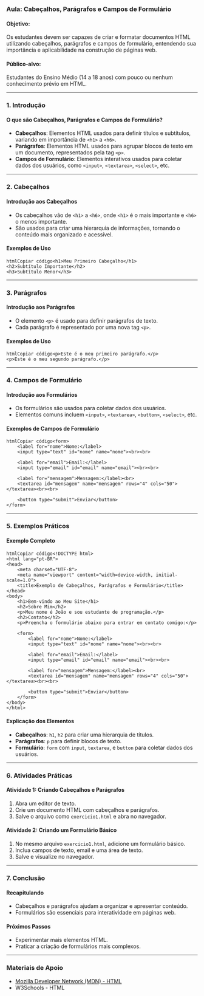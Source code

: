 ### Aula: Cabeçalhos, Parágrafos e Campos de Formulário

#### Objetivo:

Os estudantes devem ser capazes de criar e formatar documentos HTML utilizando cabeçalhos, parágrafos e campos de formulário, entendendo sua importância e aplicabilidade na construção de páginas web.

#### Público-alvo:

Estudantes do Ensino Médio (14 a 18 anos) com pouco ou nenhum conhecimento prévio em HTML.

------

### 1. Introdução

#### O que são Cabeçalhos, Parágrafos e Campos de Formulário?

- **Cabeçalhos**: Elementos HTML usados para definir títulos e subtítulos, variando em importância de `<h1>` a `<h6>`.
- **Parágrafos**: Elementos HTML usados para agrupar blocos de texto em um documento, representados pela tag `<p>`.
- **Campos de Formulário**: Elementos interativos usados para coletar dados dos usuários, como `<input>`, `<textarea>`, `<select>`, etc.

------

### 2. Cabeçalhos

#### Introdução aos Cabeçalhos

- Os cabeçalhos vão de `<h1>` a `<h6>`, onde `<h1>` é o mais importante e `<h6>` o menos importante.
- São usados para criar uma hierarquia de informações, tornando o conteúdo mais organizado e acessível.

#### Exemplos de Uso

```
htmlCopiar código<h1>Meu Primeiro Cabeçalho</h1>
<h2>Subtítulo Importante</h2>
<h3>Subtítulo Menor</h3>
```

------

### 3. Parágrafos

#### Introdução aos Parágrafos

- O elemento `<p>` é usado para definir parágrafos de texto.
- Cada parágrafo é representado por uma nova tag `<p>`.

#### Exemplos de Uso

```
htmlCopiar código<p>Este é o meu primeiro parágrafo.</p>
<p>Este é o meu segundo parágrafo.</p>
```

------

### 4. Campos de Formulário

#### Introdução aos Formulários

- Os formulários são usados para coletar dados dos usuários.
- Elementos comuns incluem `<input>`, `<textarea>`, `<button>`, `<select>`, etc.

#### Exemplos de Campos de Formulário

```
htmlCopiar código<form>
    <label for="nome">Nome:</label>
    <input type="text" id="nome" name="nome"><br><br>

    <label for="email">Email:</label>
    <input type="email" id="email" name="email"><br><br>

    <label for="mensagem">Mensagem:</label><br>
    <textarea id="mensagem" name="mensagem" rows="4" cols="50"></textarea><br><br>

    <button type="submit">Enviar</button>
</form>
```

------

### 5. Exemplos Práticos

#### Exemplo Completo

```
htmlCopiar código<!DOCTYPE html>
<html lang="pt-BR">
<head>
    <meta charset="UTF-8">
    <meta name="viewport" content="width=device-width, initial-scale=1.0">
    <title>Exemplo de Cabeçalhos, Parágrafos e Formulário</title>
</head>
<body>
    <h1>Bem-vindo ao Meu Site</h1>
    <h2>Sobre Mim</h2>
    <p>Meu nome é João e sou estudante de programação.</p>
    <h2>Contato</h2>
    <p>Preencha o formulário abaixo para entrar em contato comigo:</p>

    <form>
        <label for="nome">Nome:</label>
        <input type="text" id="nome" name="nome"><br><br>

        <label for="email">Email:</label>
        <input type="email" id="email" name="email"><br><br>

        <label for="mensagem">Mensagem:</label><br>
        <textarea id="mensagem" name="mensagem" rows="4" cols="50"></textarea><br><br>

        <button type="submit">Enviar</button>
    </form>
</body>
</html>
```

#### Explicação dos Elementos

- **Cabeçalhos**: `h1`, `h2` para criar uma hierarquia de títulos.
- **Parágrafos**: `p` para definir blocos de texto.
- **Formulário**: `form` com `input`, `textarea`, e `button` para coletar dados dos usuários.

------

### 6. Atividades Práticas

#### Atividade 1: Criando Cabeçalhos e Parágrafos

1. Abra um editor de texto.
2. Crie um documento HTML com cabeçalhos e parágrafos.
3. Salve o arquivo como `exercicio1.html` e abra no navegador.

#### Atividade 2: Criando um Formulário Básico

1. No mesmo arquivo `exercicio1.html`, adicione um formulário básico.
2. Inclua campos de texto, email e uma área de texto.
3. Salve e visualize no navegador.

------

### 7. Conclusão

#### Recapitulando

- Cabeçalhos e parágrafos ajudam a organizar e apresentar conteúdo.
- Formulários são essenciais para interatividade em páginas web.

#### Próximos Passos

- Experimentar mais elementos HTML.
- Praticar a criação de formulários mais complexos.

------

### Materiais de Apoio

- [Mozilla Developer Network (MDN) - HTML](https://developer.mozilla.org/pt-BR/docs/Web/HTML)
- W3Schools - HTML